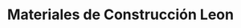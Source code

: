 ---
title: "Materiales de Construcción Leon"
url: /colon/materiales-de-construccion-leon/
shop: hardware
---